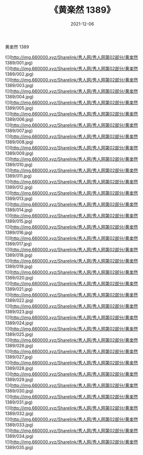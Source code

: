 ﻿---
layout: post
title:  《黄楽然 1389》
date:   2021-12-06
img: http://img.660000.xyz/Sharelink/秀人网/秀人网第02部分/黄楽然 1389/000.jpg
categories: [美女, 清纯, 唯美]
---

黄楽然 1389

  ![](http://img.660000.xyz/Sharelink/秀人网/秀人网第02部分/黄楽然 1389/001.jpg) <br> ![](http://img.660000.xyz/Sharelink/秀人网/秀人网第02部分/黄楽然 1389/002.jpg) <br> ![](http://img.660000.xyz/Sharelink/秀人网/秀人网第02部分/黄楽然 1389/003.jpg) <br> ![](http://img.660000.xyz/Sharelink/秀人网/秀人网第02部分/黄楽然 1389/004.jpg) <br> ![](http://img.660000.xyz/Sharelink/秀人网/秀人网第02部分/黄楽然 1389/005.jpg) <br> ![](http://img.660000.xyz/Sharelink/秀人网/秀人网第02部分/黄楽然 1389/006.jpg) <br> ![](http://img.660000.xyz/Sharelink/秀人网/秀人网第02部分/黄楽然 1389/007.jpg) <br> ![](http://img.660000.xyz/Sharelink/秀人网/秀人网第02部分/黄楽然 1389/008.jpg) <br> ![](http://img.660000.xyz/Sharelink/秀人网/秀人网第02部分/黄楽然 1389/009.jpg) <br> ![](http://img.660000.xyz/Sharelink/秀人网/秀人网第02部分/黄楽然 1389/010.jpg) <br> ![](http://img.660000.xyz/Sharelink/秀人网/秀人网第02部分/黄楽然 1389/011.jpg) <br> ![](http://img.660000.xyz/Sharelink/秀人网/秀人网第02部分/黄楽然 1389/012.jpg) <br> ![](http://img.660000.xyz/Sharelink/秀人网/秀人网第02部分/黄楽然 1389/013.jpg) <br> ![](http://img.660000.xyz/Sharelink/秀人网/秀人网第02部分/黄楽然 1389/014.jpg) <br> ![](http://img.660000.xyz/Sharelink/秀人网/秀人网第02部分/黄楽然 1389/015.jpg) <br> ![](http://img.660000.xyz/Sharelink/秀人网/秀人网第02部分/黄楽然 1389/016.jpg) <br> ![](http://img.660000.xyz/Sharelink/秀人网/秀人网第02部分/黄楽然 1389/017.jpg) <br> ![](http://img.660000.xyz/Sharelink/秀人网/秀人网第02部分/黄楽然 1389/018.jpg) <br> ![](http://img.660000.xyz/Sharelink/秀人网/秀人网第02部分/黄楽然 1389/019.jpg) <br> ![](http://img.660000.xyz/Sharelink/秀人网/秀人网第02部分/黄楽然 1389/020.jpg) <br> ![](http://img.660000.xyz/Sharelink/秀人网/秀人网第02部分/黄楽然 1389/021.jpg) <br> ![](http://img.660000.xyz/Sharelink/秀人网/秀人网第02部分/黄楽然 1389/022.jpg) <br> ![](http://img.660000.xyz/Sharelink/秀人网/秀人网第02部分/黄楽然 1389/023.jpg) <br> ![](http://img.660000.xyz/Sharelink/秀人网/秀人网第02部分/黄楽然 1389/024.jpg) <br> ![](http://img.660000.xyz/Sharelink/秀人网/秀人网第02部分/黄楽然 1389/025.jpg) <br> ![](http://img.660000.xyz/Sharelink/秀人网/秀人网第02部分/黄楽然 1389/026.jpg) <br> ![](http://img.660000.xyz/Sharelink/秀人网/秀人网第02部分/黄楽然 1389/027.jpg) <br> ![](http://img.660000.xyz/Sharelink/秀人网/秀人网第02部分/黄楽然 1389/028.jpg) <br> ![](http://img.660000.xyz/Sharelink/秀人网/秀人网第02部分/黄楽然 1389/029.jpg) <br> ![](http://img.660000.xyz/Sharelink/秀人网/秀人网第02部分/黄楽然 1389/030.jpg) <br> ![](http://img.660000.xyz/Sharelink/秀人网/秀人网第02部分/黄楽然 1389/031.jpg) <br> ![](http://img.660000.xyz/Sharelink/秀人网/秀人网第02部分/黄楽然 1389/032.jpg) <br> ![](http://img.660000.xyz/Sharelink/秀人网/秀人网第02部分/黄楽然 1389/033.jpg) <br> ![](http://img.660000.xyz/Sharelink/秀人网/秀人网第02部分/黄楽然 1389/034.jpg) <br> ![](http://img.660000.xyz/Sharelink/秀人网/秀人网第02部分/黄楽然 1389/035.jpg) <br>